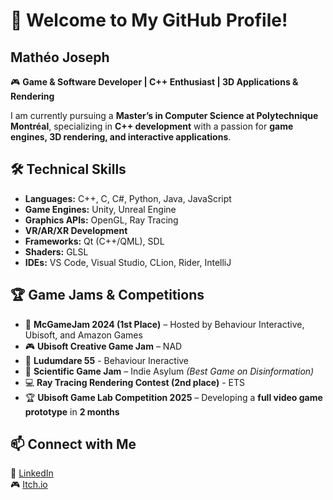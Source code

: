 # 👋 Welcome to My GitHub Profile!

## Mathéo Joseph

🎮 **Game & Software Developer | C++ Enthusiast | 3D Applications & Rendering**

I am currently pursuing a **Master’s in Computer Science at Polytechnique Montréal**, specializing in **C++ development** with a passion for **game engines, 3D rendering, and interactive applications**.
## 🛠️ Technical Skills

- **Languages:** C++, C, C#, Python, Java, JavaScript
- **Game Engines:** Unity, Unreal Engine
- **Graphics APIs:** OpenGL, Ray Tracing
- **VR/AR/XR Development**
- **Frameworks:** Qt (C++/QML), SDL
- **Shaders:** GLSL
- **IDEs:** VS Code, Visual Studio, CLion, Rider, IntelliJ

## 🏆 Game Jams & Competitions

- 🏅 **McGameJam 2024 (1st Place)** – Hosted by Behaviour Interactive, Ubisoft, and Amazon Games
- 🎮 **Ubisoft Creative Game Jam** – NAD
- 🚀 **Ludumdare 55** - Behaviour Ineractive
- 🎲 **Scientific Game Jam** – Indie Asylum *(Best Game on Disinformation)*
- 💻 **Ray Tracing Rendering Contest (2nd place)** - ETS
- 🏆 **Ubisoft Game Lab Competition 2025** – Developing a **full video game prototype** in **2 months**

## 📫 Connect with Me

🔗 [LinkedIn](https://www.linkedin.com/in/mathéo-joseph)  
🎮 [Itch.io](https://matheo-j.itch.io)

